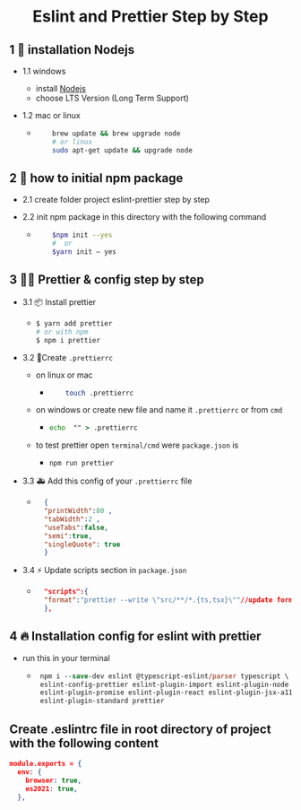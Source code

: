 
<div align="center">

<h1> Eslint and Prettier Step by Step </h1>
</div>

## 1  🎨 installation Nodejs

   - 1.1 windows
        - install <a href="https://nodejs.org/en" />Nodejs</a>
        - choose LTS Version (Long Term Support)
    
 - 1.2 mac or linux

    -  ```bash
           brew update && brew upgrade node
           # or linux
           sudo apt-get update && upgrade node
        ```

## 2  🎇 how to initial npm package
  - 2.1  create folder project eslint-prettier step by step

   - 2.2  init npm package in this directory with the following command
     
       - ```bash
             $npm init --yes
             #  or 
             $yarn init — yes
         ```

## 3 🐱‍🚀 Prettier & config step by step

  - 3.1 📦 Install prettier

     - ```bash
       $ yarn add prettier
       # or with npm
       $ npm i prettier
       ```

 - 3.2 🌴Create `.prettierrc`
   - on linux or mac
     - ```bash
           touch .prettierrc
       ```
   - on windows or create new file and name it `.prettierrc` or from `cmd`
   
      - ```cmd
        echo  "" > .prettierrc
        ```
   - to test prettier open `terminal/cmd` were `package.json` is
   
      - ```cmd
        npm run prettier
        ```

 - 3.3 🚑 Add this config of your `.prettierrc` file
   
     - ```json
         {
         "printWidth":80 ,
         "tabWidth":2 ,
         "useTabs":false,
         "semi":true,
         "singleQuote": true
         }
       ```

- 3.4 ⚡ Update scripts section in `package.json`

    - ```json
        "scripts":{
        "format":"prettier --write \"src/**/*.{ts,tsx}\""//update format script
        },
        ```

## 4 🔥 Installation config for eslint with prettier
- run this in your terminal

  -  ```ps
      npm i --save-dev eslint @typescript-eslint/parser typescript \
      eslint-config-prettier eslint-plugin-import eslint-plugin-node \
      eslint-plugin-promise eslint-plugin-react eslint-plugin-jsx-a11y \
      eslint-plugin-standard prettier
      ```

## Create .eslintrc file in root directory of project with the following content

```json
module.exports = {
  env: {
    browser: true,
    es2021: true,
  },

```
